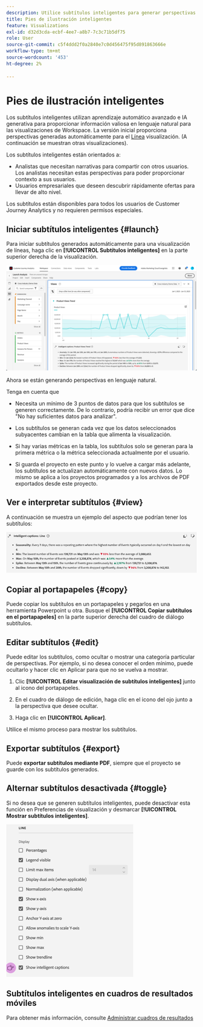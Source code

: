 ```yaml
---
description: Utilice subtítulos inteligentes para generar perspectivas en lenguaje natural y mostrar rápidamente las tendencias dentro de las visualizaciones.
title: Pies de ilustración inteligentes
feature: Visualizations
exl-id: d32d3cda-ecbf-4ee7-a8b7-7c3c71b5df75
role: User
source-git-commit: c5f4ddd2f0a2840e7c0d456475f95d891863666e
workflow-type: tm+mt
source-wordcount: '453'
ht-degree: 2%

---
```


# Pies de ilustración inteligentes

Los subtítulos inteligentes utilizan aprendizaje automático avanzado e IA generativa para proporcionar información valiosa en lenguaje natural para las visualizaciones de Workspace. La versión inicial proporciona perspectivas generadas automáticamente para el [Línea](line.md) visualización. (A continuación se muestran otras visualizaciones).

Los subtítulos inteligentes están orientados a:

* Analistas que necesitan narrativas para compartir con otros usuarios. Los analistas necesitan estas perspectivas para poder proporcionar contexto a sus usuarios.
* Usuarios empresariales que deseen descubrir rápidamente ofertas para llevar de alto nivel.

Los subtítulos están disponibles para todos los usuarios de Customer Journey Analytics y no requieren permisos especiales.

## Iniciar subtítulos inteligentes {#launch}

Para iniciar subtítulos generados automáticamente para una visualización de líneas, haga clic en **[!UICONTROL Subtítulos inteligentes]** en la parte superior derecha de la visualización.

![Inicie la ventana de análisis que muestra los subtítulos inteligentes de la tendencia de vistas del producto. ](assets/intell-caps-1.png)

Ahora se están generando perspectivas en lenguaje natural.

Tenga en cuenta que

* Necesita un mínimo de 3 puntos de datos para que los subtítulos se generen correctamente. De lo contrario, podría recibir un error que dice &quot;No hay suficientes datos para analizar&quot;.

* Los subtítulos se generan cada vez que los datos seleccionados subyacentes cambian en la tabla que alimenta la visualización.

* Si hay varias métricas en la tabla, los subtítulos solo se generan para la primera métrica o la métrica seleccionada actualmente por el usuario.

* Si guarda el proyecto en este punto y lo vuelve a cargar más adelante, los subtítulos se actualizan automáticamente con nuevos datos. Lo mismo se aplica a los proyectos programados y a los archivos de PDF exportados desde este proyecto.

## Ver e interpretar subtítulos {#view}

A continuación se muestra un ejemplo del aspecto que podrían tener los subtítulos:

![Subtítulos inteligentes para la visualización de líneas, incluidos Estacionalidad, Mínimo, Máximo, Pico y Rechazar.](assets/captions.png)

## Copiar al portapapeles {#copy}

Puede copiar los subtítulos en un portapapeles y pegarlos en una herramienta Powerpoint u otra. Busque el **[!UICONTROL Copiar subtítulos en el portapapeles]** en la parte superior derecha del cuadro de diálogo subtítulos.

## Editar subtítulos {#edit}

Puede editar los subtítulos, como ocultar o mostrar una categoría particular de perspectivas. Por ejemplo, si no desea conocer el orden mínimo, puede ocultarlo y hacer clic en Aplicar para que no se vuelva a mostrar.

1. Clic **[!UICONTROL Editar visualización de subtítulos inteligentes]** junto al icono del portapapeles.

1. En el cuadro de diálogo de edición, haga clic en el icono del ojo junto a la perspectiva que desee ocultar.

1. Haga clic en **[!UICONTROL Aplicar]**.

Utilice el mismo proceso para mostrar los subtítulos.

## Exportar subtítulos {#export}

Puede **exportar subtítulos mediante PDF**, siempre que el proyecto se guarde con los subtítulos generados.

## Alternar subtítulos desactivada {#toggle}

Si no desea que se generen subtítulos inteligentes, puede desactivar esta función en Preferencias de visualización y desmarcar **[!UICONTROL Mostrar subtítulos inteligentes]**.

![Opciones de visualización de líneas que muestran la opción para desactivar Mostrar subtítulos inteligentes.](assets/toggle-captions.png)

## Subtítulos inteligentes en cuadros de resultados móviles

Para obtener más información, consulte [Administrar cuadros de resultados](/help/mobile-app/manage-scorecard.md)